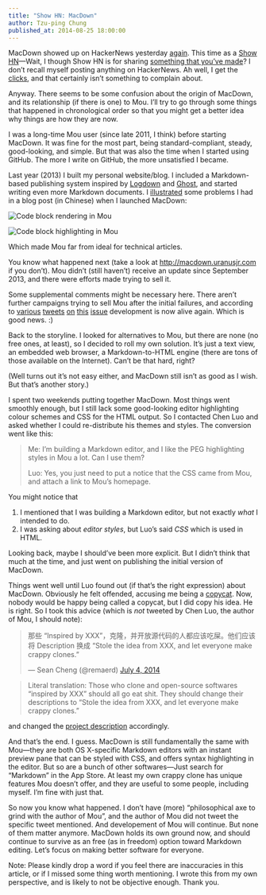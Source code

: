 ```yaml
---
title: "Show HN: MacDown"
author: Tzu-ping Chung
published_at: 2014-08-25 18:00:00
---
```


MacDown showed up on HackerNews yesterday [again](https://news.ycombinator.com/item?id=7946786). This time as a [Show HN](https://news.ycombinator.com/item?id=8217360)—Wait, I though Show HN is for sharing [something that you’ve made](https://news.ycombinator.com/showhn.html)? I don’t recall myself posting anything on HackerNews. Ah well, I get the [clicks](https://twitter.com/uranusjr/status/503389840008687616/photo/1), and that certainly isn’t something to complain about.

Anyway. There seems to be some confusion about the origin of MacDown, and its relationship (if there is one) to Mou. I’ll try to go through some things that happened in chronological order so that you might get a better idea why things are how they are now.

I was a long-time Mou user (since late 2011, I think) before starting MacDown. It was fine for the most part, being standard-compliant, steady, good-looking, and simple. But that was also the time when I started using GitHub. The more I write on GitHub, the more unsatisfied I became.

Last year (2013) I built my personal website/blog. I included a Markdown-based publishing system inspired by [Logdown](http://logdown.com) and [Ghost](https://ghost.org), and started writing even more Markdown documents. I [illustrated](https://uranusjr.com/blog/post/58/introducing-macdown/) some problems I had in a blog post (in Chinese) when I launched MacDown:

![Code block rendering in Mou](http://d.pr/i/oh5B+)

![Code block highlighting in Mou](http://d.pr/i/UkDg+)

Which made Mou far from ideal for technical articles.

You know what happened next (take a look at <http://macdown.uranusjr.com> if you don’t). Mou didn’t (still haven’t) receive an update since September 2013, and there were efforts made trying to sell it.

Some supplemental comments might be necessary here. There aren’t further campaigns trying to sell Mou after the initial failures, and according to [various](https://twitter.com/chenluois/status/485060820863160320) [tweets](https://twitter.com/chenluois/status/488989332380712960) [on](https://twitter.com/chenluois/status/496165170092056576) [this](https://twitter.com/Mou/status/490445700186914816) [issue](https://twitter.com/chenluois/status/482107255584612352) development is now alive again. Which is good news. :)

Back to the storyline. I looked for alternatives to Mou, but there are none (no free ones, at least), so I decided to roll my own solution. It’s just a text view, an embedded web browser, a Markdown-to-HTML engine (there are tons of those available on the Internet). Can’t be that hard, right?

(Well turns out it’s not easy either, and MacDown still isn’t as good as I wish. But that’s another story.)

I spent two weekends putting together MacDown. Most things went smoothly enough, but I still lack some good-looking editor highlighting colour schemes and CSS for the HTML output. So I contacted Chen Luo and asked whether I could re-distribute his themes and styles. The conversion went like this:

> Me: I’m building a Markdown editor, and I like the PEG highlighting styles in Mou a lot. Can I use them?
>
> Luo: Yes, you just need to put a notice that the CSS came from Mou, and attach a link to Mou’s homepage.

You might notice that

1. I mentioned that I was building a Markdown editor, but not exactly *what* I intended to do.
2. I was asking about *editor styles*, but Luo’s said *CSS* which is used in HTML.

Looking back, maybe I should’ve been more explicit. But I didn’t think that much at the time, and just went on publishing the initial version of MacDown.

Things went well until Luo found out (if that’s the right expression) about MacDown. Obviously he felt offended, accusing me being a [copycat](https://twitter.com/chenluois/status/484813471842705408). Now, nobody would be happy being called a copycat, but I did copy his idea. He is right. So I took this advice (which is *not* tweeted by Chen Luo, the author of Mou, I should note):

<blockquote class="twitter-tweet"><p>那些 “Inspired by XXX”，克隆，并开放源代码的人都应该吃屎。他们应该将 Description 换成 “Stole the idea from XXX, and let everyone make crappy clones.”</p>&mdash; Sean Cheng (@remaerd) <a href="https://twitter.com/remaerd/statuses/484914820408279040">July 4, 2014</a></blockquote>
<script async src="//platform.twitter.com/widgets.js" charset="utf-8"></script>

> Literal translation: Those who clone and open-source softwares “inspired by XXX” should all go eat shit. They should change their descriptions to “Stole the idea from XXX, and let everyone make crappy clones.”

and changed the [project description](https://github.com/uranusjr/macdown/blob/master/README.md) accordingly.

And that’s the end. I guess. MacDown is still fundamentally the same with Mou—they are both OS X-specific Markdown editors with an instant preview pane that can be styled with CSS, and offers syntax highlighting in the editor. But so are a bunch of other softwares—Just search for “Markdown” in the App Store. At least my own crappy clone has unique features Mou doesn’t offer, and they are useful to some people, including myself. I’m fine with just that.

So now you know what happened. I don’t have (more) “philosophical axe to grind with the author of Mou”, and the author of Mou did not tweet the specific tweet mentioned. And developement of Mou will continue. But none of them matter anymore. MacDown holds its own ground now, and should continue to survive as an free (as in freedom) option toward Markdown editing. Let’s focus on making better software for everyone.

Note: Please kindly drop a word if you feel there are inaccuracies in this article, or if I missed some thing worth mentioning. I wrote this from my own perspective, and is likely to not be objective enough. Thank you.
